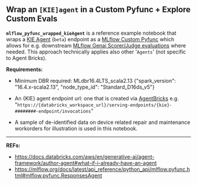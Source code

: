 
## Wrap an `[KIE]agent` in a Custom Pyfunc + Explore Custom Evals

**`mlflow_pyfunc_wrapped_kieAgent`** is a reference example notebook that wraps a [KIE Agent](https://docs.databricks.com/aws/en/generative-ai/agent-bricks/key-info-extraction) (`beta`) endpoint as a [MLflow Custom Pyfunc](https://mlflow.org/blog/custom-pyfunc) which allows for e.g. downstream [MLflow Genai Scorer/Judge evaluations](https://docs.databricks.com/aws/en/mlflow3/genai/eval-monitor/predefined-judge-scorers) where needed. This approach technically applies also other '`Agents`' (not specific to Agent Bricks).

**Requirements:**

- Minimum DBR required: MLdbr16.4LTS_scala2.13 {"spark_version": "16.4.x-scala2.13", "node_type_id": "Standard_D16ds_v5"} 

- An {KIE} agent endpoint url: one that is created via [AgentBricks](https://www.databricks.com/product/artificial-intelligence/agent-bricks) e.g. "`https://{databricks_workspace_url}/serving-endpoints/{kie}-########-endpoint/invocations`"

- A sample of de-identified data on device related repair and maintenance workorders for illustration is used in this notebook. 


---    

**REFs:**
- https://docs.databricks.com/aws/en/generative-ai/agent-framework/author-agent#what-if-i-already-have-an-agent
- https://mlflow.org/docs/latest/api_reference/python_api/mlflow.pyfunc.html#mlflow.pyfunc.ResponsesAgent